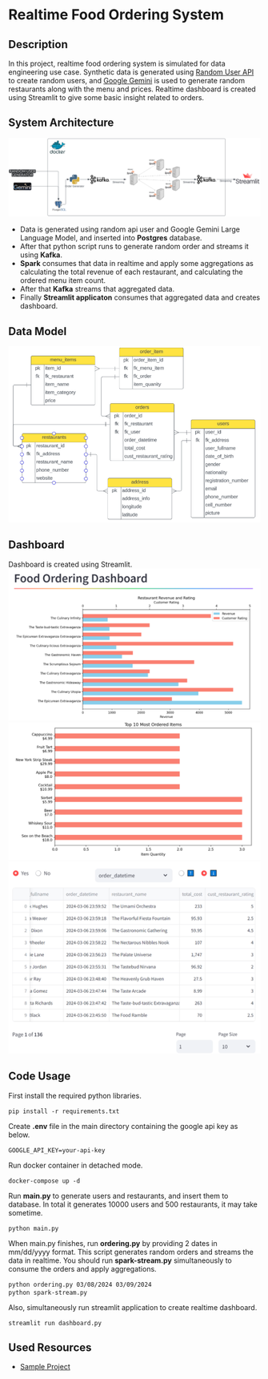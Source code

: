 # Realtime Food Ordering System
## Description
In this project, realtime food ordering system is simulated for data engineering use case. Synthetic data is generated using [Random User API](https://randomuser.me/) to create random users, and [Google Gemini](https://deepmind.google/technologies/gemini/#introduction) is used to generate random restaurants along with the menu and prices. Realtime dashboard is created using Streamlit to give some basic insight related to orders. 
## System Architecture
![alt text for screen readers](readme-images/system-architecture.png "System Architecture")
- Data is generated using random api user and Google Gemini Large Language Model, and inserted into **Postgres** database.
- After that python script runs to generate random order and streams it using **Kafka**.
- **Spark** consumes that data in realtime and apply some aggregations as calculating the total revenue of each restaurant, and calculating the ordered menu item count. 
- After that **Kafka** streams that aggregated data.
- Finally **Streamlit applicaton** consumes that aggregated data and creates dashboard.
## Data Model
![alt text for screen readers](readme-images/data-model.png "Data Model")
## Dashboard
Dashboard is created using Streamlit.
![alt text for screen readers](readme-images/dashboard-1.png "Total Revenue and Average Customer Rating")
![alt text for screen readers](readme-images/dashboard-2.png "Most Ordered Items")
![alt text for screen readers](readme-images/dashboard-3.png "Order Table")
## Code Usage
First install the required python libraries.
```
pip install -r requirements.txt
```
Create **.env** file in the main directory containing the google api key as below.
```
GOOGLE_API_KEY=your-api-key
```
Run docker container in detached mode.
```
docker-compose up -d
```
Run **main.py** to generate users and restaurants, and insert them to database. In total it generates 10000 users and 500 restaurants, it may take sometime.
```
python main.py
```
When main.py finishes, run **ordering.py** by providing 2 dates in mm/dd/yyyy format. This script generates random orders and streams the data in realtime. You should run **spark-stream.py** simultaneously to consume the orders and apply aggregations.
```
python ordering.py 03/08/2024 03/09/2024
python spark-stream.py
```
Also, simultaneously run streamlit application to create realtime dashboard.
```
streamlit run dashboard.py
```
## Used Resources
- [Sample Project](https://github.com/airscholar/realtime-voting-data-engineering)